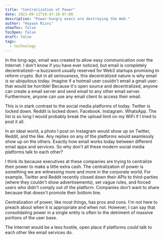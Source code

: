 ```yaml
---
title: "Centralization of Power"
date: 2023-09-11T18:47:18-07:00
description: "Power-hungry execs are destroying the Web."
author: "Hayaan Rizvi"
showToc: false
TocOpen: false
draft: false
tags:
  - technology
---
```


In the long-ago, email was created to allow easy communication over the Internet. I don't know if you have ever noticed, but email is completely decentralized—a buzzword usually reserved for Web3 startups promising to reform crypto. But in all seriousness, this decentralized nature is why email is so ubiquitous today. Imagine if a hotmail user couldn't email a gmail user: that would be horrible! Because it's open source and decentralized, anyone can create a email server and send email to any other email server. Furthermore, anyone can use any email client to access their email.

This is in stark contrast to the social media platforms of today. Twitter is locked down. Reddit is locked down. Facebook. Instagram. WhatsApp. The list is so long I would probably break the upload limit on my WiFi if I tried to post it all.

In an ideal world, a photo I post on Instagram would show up on Twitter, Reddit, and the like. Any replies on any of the platforms would seamlessly show up on the others. Exactly how email works today between different email apps and services. So why don't all these modern social media platforms talk to each other?

I think its because executives at these companies are trying to centralize their power to make a little extra cash. The centralization of power is something we are witnessing more and more in the corporate world. For example, Twitter and Reddit recently closed down their APIs to third-parties (where they couldn't show advertisements), set vague rules, and forced users who didn't comply out of the platform. Companies don't want to share because that doesn't promote their bottom line.

Centralization of power, like most things, has pros and cons. I'm not here to preach about when it is appropriate and when not. However, I can say that consolidating power in a single entity is often to the detriment of massive portions of the user base.

The Internet would be a less hostile, open place if platforms could talk to each other like email services do.